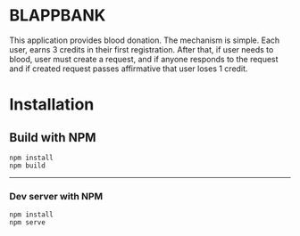# BLAPPBANK

This application provides blood donation. The mechanism is simple. Each user, earns 3 credits in their first registration. After that, if user needs to blood, user must create a request, and if anyone responds to the request and if created request passes affirmative that user loses 1 credit.

# Installation

## Build with NPM

```
npm install
npm build
```

---

### Dev server with NPM

```shell
npm install
npm serve
```